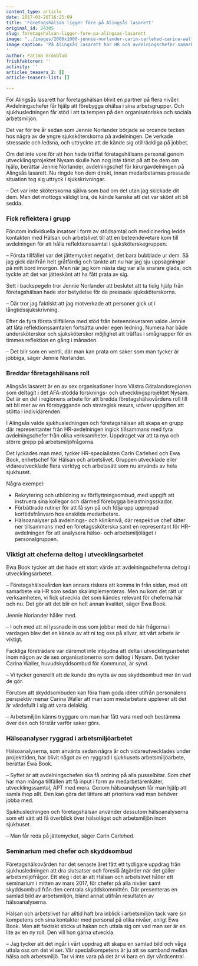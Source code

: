 ```yaml
---
content_type: article
date: 2017-03-20T16:25:09
title: 'Företagshälsan ligger före på Alingsås lasarett'
original_id: 24305
slug: foretagshalsan-ligger-fore-pa-alingsas-lasarett
image: "../images/2000x1000-jennie-norlander-carin-carlehed-carina-waller-ewa-book-foto-gronblad.jpg"
image_caption: 'På Alingsås lasarett har HR och avdelningschefer samarbetat med företagshälsan för att skapa en mer förebyggande företagshälsovård. Från vänster Jennie Norlander, avdelningschef, Carin Carlehed, HR-specialist, Carina Waller, huvudskyddsombud och Ewa Book, enhetschef för företagshälsan. 
'
author: Fatima Grönblad
friskfaktorer: ''
activity: ''
articles_teasers_2: []
article-teasers-list: []

---
```


För Alingsås lasarett har företagshälsan blivit en partner på flera nivåer. Avdelningschefer får hjälp att förebygga ohälsa i sina arbetsgrupper. Och sjukhusledningen får stöd i att ta tempen på den organisatoriska och sociala arbetsmiljön.

Det var för tre år sedan som Jennie Norlander började se oroande tecken hos några av de yngre sjuksköterskorna på avdelningen. De verkade stressade och ledsna, och uttryckte att de kände sig otillräckliga på jobbet.

Om det inte vore för att hon hade träffat företagshälsans personal genom utvecklingsprojektet Nysam skulle hon nog inte tänkt på att be dem om hjälp, berättar Jennie Norlander, avdelningschef för kirurgavdelningen på Alingsås lasarett. Nu ringde hon dem direkt, innan medarbetarnas pressade situation tog sig uttryck i sjukskrivningar.

– Det var inte sköterskorna själva som bad om det utan jag skickade dit dem. Men det mottogs väldigt bra, de kände kanske att det var skönt att bli sedda.

### Fick reflektera i grupp

Förutom individuella insatser i form av stödsamtal och medicinering ledde kontakten med Hälsan och arbetslivet till att en beteendevetare kom till avdelningen för att hålla reflektionssamtal i sjuksköterskegruppen.

– Första tillfället var det jättemycket negativt, det bara bubblade ur dem. Så jag gick därifrån helt gråtfärdig och tänkte att nu har jag sju uppsägningar på mitt bord imorgon. Men när jag kom nästa dag var alla snarare glada, och tyckte att det var jätteskönt att ha fått prata av sig.

Sett i backspegeln tror Jennie Norlander att beslutet att ta tidig hjälp från företagshälsan hade stor betydelse för de pressade sjuksköterskorna.

– Där tror jag faktiskt att jag motverkade att personer gick ut i långtidssjukskrivning.

Efter de fyra första tillfällena med stöd från beteendevetaren valde Jennie att låta reflektionssamtalen fortsätta under egen ledning. Numera har både undersköterskor och sjuksköterskor möjlighet att träffas i smågrupper för en timmes reflektion en gång i månaden.

– Det blir som en ventil, där man kan prata om saker som man tycker är jobbiga, säger Jennie Norlander.

### Breddar företagshälsans roll

Alingsås lasarett är en av sex organisationer inom Västra Götalandsregionen som deltagit i det AFA-stödda forsknings- och utvecklingsprojektet Nysam. Det är en del i regionens arbete för att bredda företagshälsovårdens roll till att bli mer av en förebyggande och strategisk resurs, utöver uppgiften att stötta i individärenden.

I Alingsås valde sjukhusledningen och företagshälsan att skapa en grupp där representanter från HR-avdelningen ingick tillsammans med fyra avdelningschefer från olika verksamheter. Uppdraget var att ta nya och större grepp på arbetsmiljöfrågorna.

Det lyckades man med, tycker HR-specialisten Carin Carlehed och Ewa Book, enhetschef för Hälsan och arbetslivet. Gruppen utvecklade eller vidareutvecklade flera verktyg och arbetssätt som nu används av hela sjukhuset.

Några exempel:

*   Rekrytering och utbildning av förflyttningsombud, med uppgift att instruera sina kollegor och därmed förebygga belastningsskador.
*   Förbättrade rutiner för att få syn på och följa upp upprepad korttidsfrånvaro hos enskilda medarbetare.
*   Hälsoanalyser på avdelnings- och kliniknivå, där respektive chef sitter ner tillsammans med en företagssköterska samt en representant för HR-avdelningen för att analysera hälso- och arbetsmiljöläget i personalgruppen.

### Viktigt att cheferna deltog i utvecklingsarbetet

Ewa Book tycker att det hade ett stort värde att avdelningscheferna deltog i utvecklingsarbetet.

– Företagshälsovården kan annars riskera att komma in från sidan, med ett samarbete via HR som sedan ska implementeras. Men nu kom det rätt ur verksamheten, vi fick utveckla det som kändes relevant för cheferna här och nu. Det gör att det blir en helt annan kvalitet, säger Ewa Book.

Jennie Norlander håller med.

– I och med att ni lyssnade in oss som jobbar med de här frågorna i vardagen blev det en känsla av att ni tog oss på allvar, att vårt arbete är viktigt.

Fackliga företrädare var däremot inte inbjudna att delta i utvecklingsarbetet inom någon av de sex organisationerna som deltog i Nysam. Det tycker Carina Waller, huvudskyddsombud för Kommunal, är synd.

– Vi tycker generellt att de kunde dra nytta av oss skyddsombud mer än vad de gör.

Förutom att skyddsombuden kan föra fram goda idéer utifrån personalens perspektiv menar Carina Waller att man som medarbetare upplever att det är värdefullt i sig att vara delaktig.

– Arbetsmiljön känns tryggare om man har fått vara med och bestämma över den och förstår varför saker görs.

### Hälsoanalyser ryggrad i arbetsmiljöarbetet

Hälsoanalyserna, som använts sedan några år och vidareutvecklades under projekttiden, har blivit något av en ryggrad i sjukhusets arbetsmiljöarbete, berättar Ewa Book.

– Syftet är att avdelningschefen ska få ordning på alla pusselbitar. Som chef har man många tillfällen att få input i form av medarbetarenkäter, utvecklingssamtal, APT med mera. Genom hälsoanalysen får man hjälp att samla ihop allt. Den kan göra det lättare att prioritera vad man behöver jobba med.

Sjukhusledningen och företagshälsan använder dessutom hälsoanalyserna som ett sätt att få överblick över hälsoläget och arbetsmiljön inom sjukhuset.

– Man får reda på jättemycket, säger Carin Carlehed.

### Seminarium med chefer och skyddsombud

Företagshälsovården har det senaste året fått ett tydligare uppdrag från sjukhusledningen att dra slutsatser och föreslå åtgärder när det gäller arbetsmiljöfrågor. Ett steg i det är att Hälsan och arbetslivet håller ett seminarium i mitten av mars 2017, för chefer på alla nivåer samt skyddsombud från den centrala skyddskommittén. Där presenteras en samlad bild av arbetsmiljön, bland annat utifrån resultaten av hälsoanalyserna.

Hälsan och arbetslivet har alltid haft bra inblick i arbetsmiljön tack vare sin kompetens och sina kontakter med personal på olika nivåer, enligt Ewa Book. Men att faktiskt sticka ut hakan och uttala sig om vad man ser är en lite av en ny roll. Den vill hon gärna utveckla.

– Jag tycker att det ingår i vårt uppdrag att skapa en samlad bild och våga uttala oss om det vi ser. Vår specialkompetens är ju att se samband mellan hälsa och arbetsmiljö. Tar vi inte vara på det är vi bara en dyr vårdcentral.

